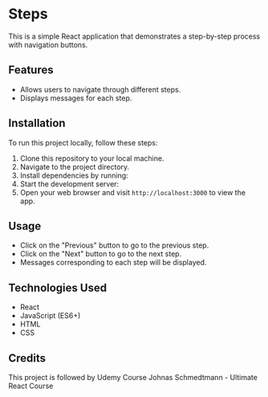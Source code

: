 # Steps

This is a simple React application that demonstrates a step-by-step process with navigation buttons.

## Features

- Allows users to navigate through different steps.
- Displays messages for each step.

## Installation

To run this project locally, follow these steps:

1. Clone this repository to your local machine.
2. Navigate to the project directory.
3. Install dependencies by running:
4. Start the development server:
5. Open your web browser and visit `http://localhost:3000` to view the app.

## Usage

- Click on the "Previous" button to go to the previous step.
- Click on the "Next" button to go to the next step.
- Messages corresponding to each step will be displayed.

## Technologies Used

- React
- JavaScript (ES6+)
- HTML
- CSS

## Credits

This project is followed by Udemy Course Johnas Schmedtmann - Ultimate React Course
